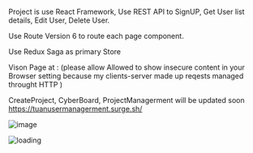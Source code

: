 Project is use React Framework, Use REST API to SignUP, Get User list details, Edit User, Delete User. 

Use Route Version 6 to route each page component. 

Use Redux Saga as primary Store

Vison Page  at : (please allow Allowed to show insecure content in your Browser setting because my clients-server made up reqests managed throught HTTP ) 

CreateProject, CyberBoard, ProjectManagerment will be updated soon 
https://tuanusermanagerment.surge.sh/

![image](https://user-images.githubusercontent.com/75282610/167276241-27a677f7-7211-4d0e-a0c8-f1314f5c9ac0.png)


![loading](https://user-images.githubusercontent.com/75282610/167276366-85481d4c-a9c8-4124-9a1e-68be1cbebe48.gif)
